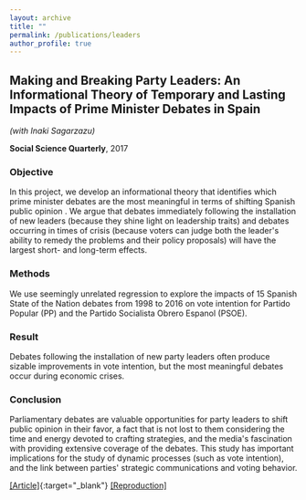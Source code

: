 ```yaml
---
layout: archive
title: ""
permalink: /publications/leaders
author_profile: true
---
```


## Making and Breaking Party Leaders: An Informational Theory of Temporary and Lasting Impacts of Prime Minister Debates in Spain

*(with Inaki Sagarzazu)*

**Social Science Quarterly**, 2017

### Objective
In this project, we develop an informational theory that identifies which prime minister debates are the most meaningful in terms of shifting Spanish public opinion . We argue that debates immediately following the installation of new leaders (because they shine light on leadership traits) and debates occurring in times of crisis (because voters can judge both the leader's ability to remedy the problems and their policy proposals) will have the largest short- and long-term effects.

### Methods
We use seemingly unrelated regression to explore the impacts of 15 Spanish State of the Nation debates from 1998 to 2016 on vote intention for Partido Popular (PP) and the Partido Socialista Obrero Espanol (PSOE).

### Result
Debates following the installation of new party leaders often produce sizable improvements in vote intention, but the most meaningful debates occur during economic crises.

### Conclusion
Parliamentary debates are valuable opportunities for party leaders to shift public opinion in their favor, a fact that is not lost to them considering the time and energy devoted to crafting strategies, and the media's fascination with providing extensive coverage of the debates. This study has important implications for the study of dynamic processes (such as vote intention), and the link between parties' strategic communications and voting behavior.

[[Article]](https://doi.org/10.1111/ssqu.12446){:target="_blank"} [[Reproduction]](..//files/SW-Replication.zip)
